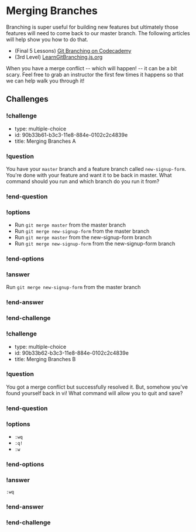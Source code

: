 # Merging Branches

Branching is super useful for building new features but ultimately those features will need to come back to our master branch. The following articles will help show you how to do that.

* (Final 5 Lessons) [Git Branching on Codecademy](https://www.codecademy.com/en/courses/learn-git/lessons/git-branching/exercises/git-merge-i)
* (3rd Level) [LearnGitBranching.js.org](http://learngitbranching.js.org/)

When you have a merge conflict -- which will happen! -- it can be a bit scary. Feel free to grab an instructor the first few times it happens so that we can help walk you through it!

## Challenges

<!-- Question -->

### !challenge

* type: multiple-choice
* id: 90b33b61-b3c3-11e8-884e-0102c2c4839e
* title: Merging Branches A

### !question

You have your `master` branch and a feature branch called `new-signup-form`. You're done with your feature and want it to be back in master. What command should you run and which branch do you run it from?

### !end-question

### !options

* Run `git merge master` from the master branch
* Run `git merge new-signup-form` from the master branch
* Run `git merge master` from the new-signup-form branch
* Run `git merge new-signup-form` from the new-signup-form branch

### !end-options

### !answer

Run `git merge new-signup-form` from the master branch

### !end-answer

### !end-challenge

<!-- Question -->

### !challenge

* type: multiple-choice
* id: 90b33b62-b3c3-11e8-884e-0102c2c4839e
* title: Merging Branches B

### !question

You got a merge conflict but successfully resolved it. But, somehow you've found yourself back in vi! What command will allow you to quit and save?

### !end-question

### !options

* `:wq`
* `:q!`
* `:w`

### !end-options

### !answer

`:wq`

### !end-answer

### !end-challenge
